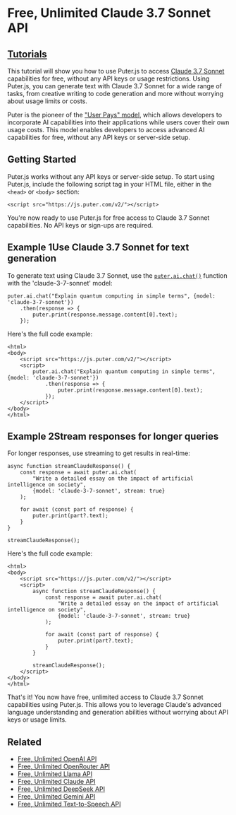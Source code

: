 # Free, Unlimited Claude 3.7 Sonnet API
[Tutorials](https://developer.puter.com/tutorials/)
------------------------

This tutorial will show you how to use Puter.js to access [Claude 3.7 Sonnet](https://developer.puter.com/encyclopedia/claude-3-7-sonnet/) capabilities for free, without any API keys or usage restrictions. Using Puter.js, you can generate text with Claude 3.7 Sonnet for a wide range of tasks, from creative writing to code generation and more without worrying about usage limits or costs.

Puter is the pioneer of the ["User Pays" model](https://docs.puter.com/user-pays-model/), which allows developers to incorporate AI capabilities into their applications while users cover their own usage costs. This model enables developers to access advanced AI capabilities for free, without any API keys or server-side setup.

Getting Started
---------------

Puter.js works without any API keys or server-side setup. To start using Puter.js, include the following script tag in your HTML file, either in the `<head>` or `<body>` section:

```
<script src="https://js.puter.com/v2/"></script>

```


You're now ready to use Puter.js for free access to Claude 3.7 Sonnet capabilities. No API keys or sign-ups are required.

Example 1Use Claude 3.7 Sonnet for text generation
--------------------------------------------------

To generate text using Claude 3.7 Sonnet, use the [`puter.ai.chat()`](https://docs.puter.com/AI/chat/) function with the 'claude-3-7-sonnet' model:

```
puter.ai.chat("Explain quantum computing in simple terms", {model: 'claude-3-7-sonnet'})
    .then(response => {
        puter.print(response.message.content[0].text);
    });

```


Here's the full code example:

```
<html>
<body>
    <script src="https://js.puter.com/v2/"></script>
    <script>
        puter.ai.chat("Explain quantum computing in simple terms", {model: 'claude-3-7-sonnet'})
            .then(response => {
                puter.print(response.message.content[0].text);
            });
    </script>
</body>
</html>

```


Example 2Stream responses for longer queries
--------------------------------------------

For longer responses, use streaming to get results in real-time:

```
async function streamClaudeResponse() {
    const response = await puter.ai.chat(
        "Write a detailed essay on the impact of artificial intelligence on society", 
        {model: 'claude-3-7-sonnet', stream: true}
    );
    
    for await (const part of response) {
        puter.print(part?.text);
    }
}

streamClaudeResponse();

```


Here's the full code example:

```
<html>
<body>
    <script src="https://js.puter.com/v2/"></script>
    <script>
        async function streamClaudeResponse() {
            const response = await puter.ai.chat(
                "Write a detailed essay on the impact of artificial intelligence on society", 
                {model: 'claude-3-7-sonnet', stream: true}
            );
            
            for await (const part of response) {
                puter.print(part?.text);
            }
        }

        streamClaudeResponse();
    </script>
</body>
</html>

```


That's it! You now have free, unlimited access to Claude 3.7 Sonnet capabilities using Puter.js. This allows you to leverage Claude's advanced language understanding and generation abilities without worrying about API keys or usage limits.

Related
-------

*   [Free, Unlimited OpenAI API](https://developer.puter.com/tutorials/free-unlimited-openai-api)
*   [Free, Unlimited OpenRouter API](https://developer.puter.com/tutorials/free-unlimited-openrouter-api)
*   [Free, Unlimited Llama API](https://developer.puter.com/tutorials/free-unlimited-llama-api)
*   [Free, Unlimited Claude API](https://developer.puter.com/tutorials/free-unlimited-claude-35-sonnet-api)
*   [Free, Unlimited DeepSeek API](https://developer.puter.com/tutorials/free-unlimited-deepseek-api)
*   [Free, Unlimited Gemini API](https://developer.puter.com/tutorials/free-gemini-api)
*   [Free, Unlimited Text-to-Speech API](https://developer.puter.com/tutorials/free-unlimited-text-to-speech-api)